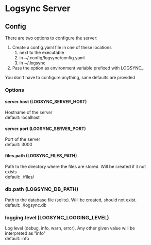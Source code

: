 # Logsync Server

## Config
There are two options to configure the server:
1. Create a config.yaml file in one of these locations
   1. next to the executable
   2. in ~/.config/logsync/config.yaml
   3. in ~/.logsync
2. Pass the option as environment variable prefixed with LOGSYNC_

You don't have to configure anything, sane defaults are provided

### Options
#### server.host (LOGSYNC_SERVER_HOST)
Hostname of the server \
default: localhost

#### server.port (LOGSYNC_SERVER_PORT)
Port of the server \
default: 3000

#### files.path (LOGSYNC_FILES_PATH)
Path to the directory where the files are stored. Will be created if it not exists \
default: ./files/

### db.path (LOGSYNC_DB_PATH)
Path to the database file (sqlite). Will be created, should not exist. \
default: ./logsync.db

### logging.level (LOGSYNC_LOGGING_LEVEL)
Log level (debug, info, warn, error). Any other given value will be interpreted as "info" \
default: info
